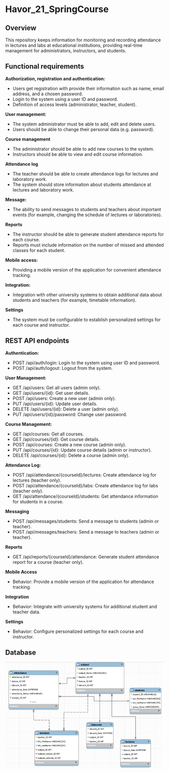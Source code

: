 # Havor_21_SpringCourse

## Overview
This repository keeps information for monitoring and recording attendance in lectures and labs at educational institutions, providing real-time management for administrators, instructors, and students.

## Functional requirements
**Authorization, registration and authentication:**
- Users get registration with provide their information such as name, email address, and a chosen password.
- Login to the system using a user ID and password.
- Definition of access levels (administrator, teacher, student).

**User management:**
- The system administrator must be able to add, edit and delete users.
- Users should be able to change their personal data (e.g. password).

**Course management**
- The administrator should be able to add new courses to the system.
- Instructors should be able to view and edit course information.

**Attendance log**
- The teacher should be able to create attendance logs for lectures and laboratory work.
- The system should store information about students attendance at lectures and laboratory work.

**Message:**
- The ability to send messages to students and teachers about important events (for example, changing the schedule of lectures or laboratories).

**Reports**
- The instructor should be able to generate student attendance reports for each course.
- Reports must include information on the number of missed and attended classes for each student.

**Mobile access:**
- Providing a mobile version of the application for convenient attendance tracking.

**Integration:**
- Integration with other university systems to obtain additional data about students and teachers (for example, timetable information).

**Settings**
- The system must be configurable to establish personalized settings for each course and instructor.

## REST API endpoints
**Authentication:**
- POST /api/auth/login: Login to the system using user ID and password.
- POST /api/auth/logout: Logout from the system.

**User Management:**
- GET /api/users: Get all users (admin only).
- GET /api/users/{id}: Get user details.
- POST /api/users: Create a new user (admin only).
- PUT /api/users/{id}: Update user details.
- DELETE /api/users/{id}: Delete a user (admin only).
- PUT /api/users/{id}/password: Change user password.

**Course Management:**
- GET /api/courses: Get all courses.
- GET /api/courses/{id}: Get course details.
- POST /api/courses: Create a new course (admin only).
- PUT /api/courses/{id}: Update course details (admin or instructor).
- DELETE /api/courses/{id}: Delete a course (admin only).

**Attendance Log:**
- POST /api/attendance/{courseId}/lectures: Create attendance log for lectures (teacher only).
- POST /api/attendance/{courseId}/labs: Create attendance log for labs (teacher only).
- GET /api/attendance/{courseId}/students: Get attendance information for students in a course.

**Messaging**
- POST /api/messages/students: Send a message to students (admin or teacher).
- POST /api/messages/teachers: Send a message to teachers (admin or teacher).

**Reports**
- GET /api/reports/{courseId}/attendance: Generate student attendance report for a course (teacher only).

**Mobile Access**
- Behavior: Provide a mobile version of the application for attendance tracking.
  
**Integration**
- Behavior: Integrate with university systems for additional student and teacher data.

**Settings**
- Behavior: Configure personalized settings for each course and instructor.

## Database 
![My ERD](ERD.png)

